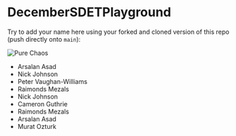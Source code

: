 # DecemberSDETPlayground

Try to add your name here using your forked and cloned version of this repo (push directly onto `main`):

![Pure Chaos](https://imgur.com/TxHp9NU.png)

- Arsalan Asad
- Nick Johnson
- Peter Vaughan-Williams
- Raimonds Mezals
- Nick Johnson
- Cameron Guthrie
- Raimonds Mezals
- Arsalan Asad
- Murat Ozturk
